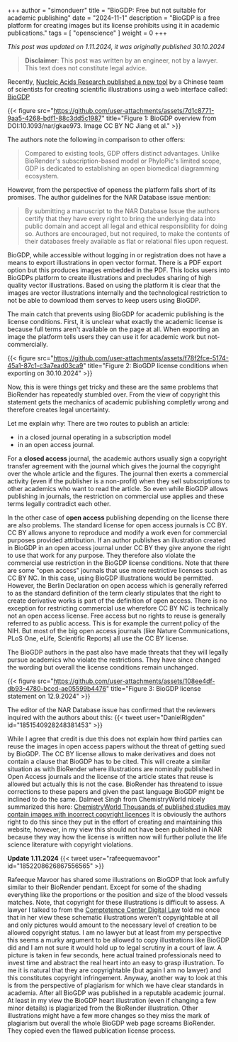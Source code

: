 +++
author = "simonduerr"
title = "BioGDP: Free but not suitable for academic publishing"
date = "2024-11-1"
description = "BioGDP is a free platform for creating images but its license prohibits using it in academic publications."
tags = [
    "openscience"
]
weight = 0
+++

*This post was updated on 1.11.2024, it was originally published 30.10.2024*

<script async src="https://platform.twitter.com/widgets.js" charset="utf-8"></script>

>**Disclaimer**: This post was written by an engineer, not by a lawyer. This text does not constitute legal advice.

Recently, [Nucleic Acids Research published a new tool](https://doi.org/10.1093/nar/gkae973) by a Chinese team of scientists for creating scientific illustrations using a web interface called: [BioGDP](https://biogdp.com)

{{< figure src="https://github.com/user-attachments/assets/7d1c8771-9aa5-4268-bdf1-88c3dd5c1987" title="Figure 1: BioGDP overview from DOI:10.1093/nar/gkae973. Image CC BY NC Jiang et al." >}}

The authors note the following in comparison to other offers:
>Compared to existing tools, GDP offers distinct advantages. Unlike BioRender's subscription-based model or PhyloPic's limited scope, GDP is dedicated to establishing an open biomedical diagramming ecosystem.

However, from the perspective of openess the platform falls short of its promises. 
The author guidelines for the NAR Database issue mention: 
> By submitting a manuscript to the NAR Database Issue the authors certify that they have every right to bring the underlying data into public domain and accept all legal and ethical responsibility for doing so.
> Authors are encouraged, but not required, to make the contents of their databases freely available as flat or relational files upon request.

BioGDP, while accessible without logging in or registration does not have a means to export illustrations in open vector format. There is a PDF export option but this produces images embedded in the PDF.
This locks users into BioGDPs platform to create illustrations and precludes sharing of high quality vector illustrations. Based on using the platform it is clear that the images are vector illustrations internally and the technological restriction to not be able to download them serves to keep users using BioGDP.

The main catch that prevents using BioGDP for academic publishing is the license conditions. First, it is unclear what exactly the academic license is because full terms aren't available on the page at all. 
When exporting an image the platform tells users they can use it for academic work but not-commercially. 

{{< figure src="https://github.com/user-attachments/assets/f78f2fce-5174-45a1-87c1-c3a7ead03ca9" title="Figure 2: BioGDP license conditions when exporting on 30.10.2024" >}}

Now, this is were things get tricky and these are the same problems that BioRender has repeatedly stumbled over. From the view of copyright this statement gets the mechanics of academic publishing completly wrong and therefore creates legal uncertainty. 

Let me explain why: There are two routes to publish an article: 
- in a closed journal operating in a subscription model
- in an open access journal. 

For a **closed access** journal, the academic authors usually sign a copyright transfer agreement with the journal which gives the journal the copyright over the whole article and the figures. The journal then exerts a commercial activity (even if the publisher is a non-profit) when they sell subscriptions to other academics who want to read the article. 
So even while BioGDP allows publishing in journals, the restriction on commercial use applies and these terms legally contradict each other. 

In the other case of **open access** publishing depending on the license there are also problems. The standard license for open access journals is CC BY. CC BY allows anyone to reproduce and modify a work even for commercial purposes provided attribution. 
If an author publishes an illustration created in BioGDP in an open access journal under CC BY they give anyone the right to use that work for any purpose. 
They therefore also violate the commercial use restriction in the BioGDP license conditions. 
Note that there are some "open access" journals that use more restrictive licenses such as CC BY NC. In this case, using BioGDP illustrations would be permitted. However, the Berlin Declaration on open access which is generally referred to as the standard definition of the term clearly stipulates that the right to  create derivative works is part of the definition of open access. There is no exception for restricting commercial use wherefore CC BY NC is technically not an open access license. 
Free access but no rights to reuse is generally referred to as public access. This is for example the current policy of the NIH. But most of the big open access journals (like Nature Communications, PLoS One, eLife, Scientific Reports) all use the CC BY license. 

The BioGDP authors in the past also have made threats that they will legally pursue academics who violate the restrictions. They have since changed the wording but overall the license conditions remain unchanged. 

{{< figure src="https://github.com/user-attachments/assets/108ee4df-db93-4780-bccd-ae05599b4476" title="Figure 3: BioGDP license statement on 12.9.2024" >}}

The editor of the NAR Database issue has confirmed that the reviewers inquired with the authors about this:
{{< tweet user="DanielRigden" id="1851540928248381453" >}}

While I agree that credit is due this does not explain how third parties can reuse the images in open access papers without the threat of getting sued by BioGDP. 
The CC BY license allows to make derivatives and does not contain a clause that BioGDP has to be cited. This will create a similar situation as with BioRender where illustrations are nominally published in Open Access journals and the license of the article states that reuse is allowed but actually this is not the case. BioRender has threatend to issue corrections to these papers and given the past language BioGDP might be inclined to do the same.  Dalmeet Singh from ChemistryWorld nicely summarized this here: [ChemistryWorld Thousands of published studies may contain images with incorrect copyright licences](https://www.chemistryworld.com/news/thousands-of-published-studies-may-contain-images-with-incorrect-copyright-licences/4020367.article)
It is obviously the authors right to do this since they put in the effort of creating and maintaining this website, however, in my view this should not have been published in NAR because they way how the license is written now will further pollute the life science literature with copyright violations. 


**Update 1.11.2024**
{{< tweet user="rafeequemavoor" id="1852208626867556565" >}}

Rafeeque Mavoor has shared some illustrations on BioGDP that look awfully similar to their BioRender pendant. Except for some of the shading everything like the proportions or the position and size of the blood vessels matches.  Note, that copyright for these illustrations is difficult to assess. A lawyer I talked to from the [Comptetence Center Digital Law](https://www.ccdigitallaw.ch/) told me once that in her view these schematic illustrations weren't copyrightable at all and only pictures would amount to the necessary level of creation to be allowed copyright status. I am no lawyer but at least from my perspective this seems a murky argument to be allowed to copy illustrations like BioGDP did and I am not sure it would hold up to legal scrutiny in a court of law. A picture is taken in few seconds, here actual trained professionals need to invest time and abstract the real heart into an easy to grasp illustration. To me it is natural that they are copyrightable (but again I am  no lawyer) and this constitutes copyright infringement. Anyway, another way to look at this is from the perspective of plagiarism for which we have clear standards in academia. After all BioGDP was published in a reputable academic journal. At least in my view the BioGDP heart illustration (even if changing a few minor details) is plagiarized from the BioRender illustration. Other illustrations might have a few more changes so they miss the mark of plagiarism but overall the whole BioGDP web page screams BioRender. They copied even the flawed publication license process. 





